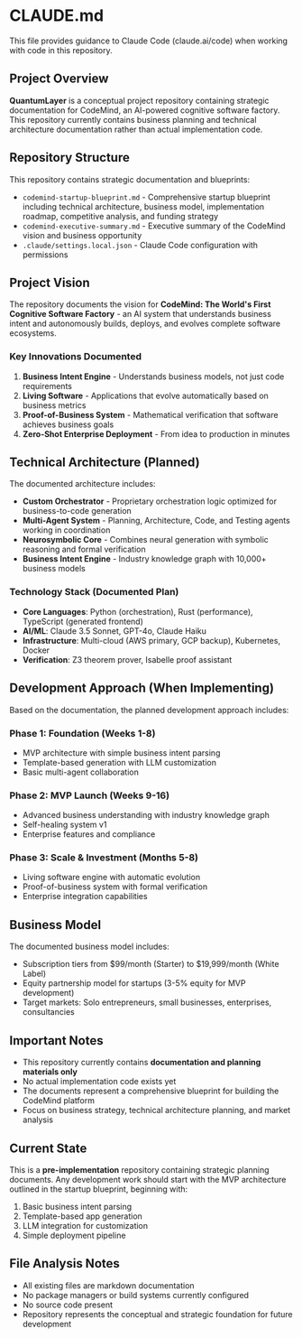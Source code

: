 # CLAUDE.md

This file provides guidance to Claude Code (claude.ai/code) when working with code in this repository.

## Project Overview

**QuantumLayer** is a conceptual project repository containing strategic documentation for CodeMind, an AI-powered cognitive software factory. This repository currently contains business planning and technical architecture documentation rather than actual implementation code.

## Repository Structure

This repository contains strategic documentation and blueprints:

- `codemind-startup-blueprint.md` - Comprehensive startup blueprint including technical architecture, business model, implementation roadmap, competitive analysis, and funding strategy
- `codemind-executive-summary.md` - Executive summary of the CodeMind vision and business opportunity
- `.claude/settings.local.json` - Claude Code configuration with permissions

## Project Vision

The repository documents the vision for **CodeMind: The World's First Cognitive Software Factory** - an AI system that understands business intent and autonomously builds, deploys, and evolves complete software ecosystems.

### Key Innovations Documented

1. **Business Intent Engine** - Understands business models, not just code requirements
2. **Living Software** - Applications that evolve automatically based on business metrics
3. **Proof-of-Business System** - Mathematical verification that software achieves business goals
4. **Zero-Shot Enterprise Deployment** - From idea to production in minutes

## Technical Architecture (Planned)

The documented architecture includes:

- **Custom Orchestrator** - Proprietary orchestration logic optimized for business-to-code generation
- **Multi-Agent System** - Planning, Architecture, Code, and Testing agents working in coordination
- **Neurosymbolic Core** - Combines neural generation with symbolic reasoning and formal verification
- **Business Intent Engine** - Industry knowledge graph with 10,000+ business models

### Technology Stack (Documented Plan)

- **Core Languages**: Python (orchestration), Rust (performance), TypeScript (generated frontend)
- **AI/ML**: Claude 3.5 Sonnet, GPT-4o, Claude Haiku
- **Infrastructure**: Multi-cloud (AWS primary, GCP backup), Kubernetes, Docker
- **Verification**: Z3 theorem prover, Isabelle proof assistant

## Development Approach (When Implementing)

Based on the documentation, the planned development approach includes:

### Phase 1: Foundation (Weeks 1-8)
- MVP architecture with simple business intent parsing
- Template-based generation with LLM customization
- Basic multi-agent collaboration

### Phase 2: MVP Launch (Weeks 9-16)
- Advanced business understanding with industry knowledge graph
- Self-healing system v1
- Enterprise features and compliance

### Phase 3: Scale & Investment (Months 5-8)
- Living software engine with automatic evolution
- Proof-of-business system with formal verification
- Enterprise integration capabilities

## Business Model

The documented business model includes:
- Subscription tiers from $99/month (Starter) to $19,999/month (White Label)
- Equity partnership model for startups (3-5% equity for MVP development)
- Target markets: Solo entrepreneurs, small businesses, enterprises, consultancies

## Important Notes

- This repository currently contains **documentation and planning materials only**
- No actual implementation code exists yet
- The documents represent a comprehensive blueprint for building the CodeMind platform
- Focus on business strategy, technical architecture planning, and market analysis

## Current State

This is a **pre-implementation** repository containing strategic planning documents. Any development work should start with the MVP architecture outlined in the startup blueprint, beginning with:

1. Basic business intent parsing
2. Template-based app generation
3. LLM integration for customization
4. Simple deployment pipeline

## File Analysis Notes

- All existing files are markdown documentation
- No package managers or build systems currently configured
- No source code present
- Repository represents the conceptual and strategic foundation for future development